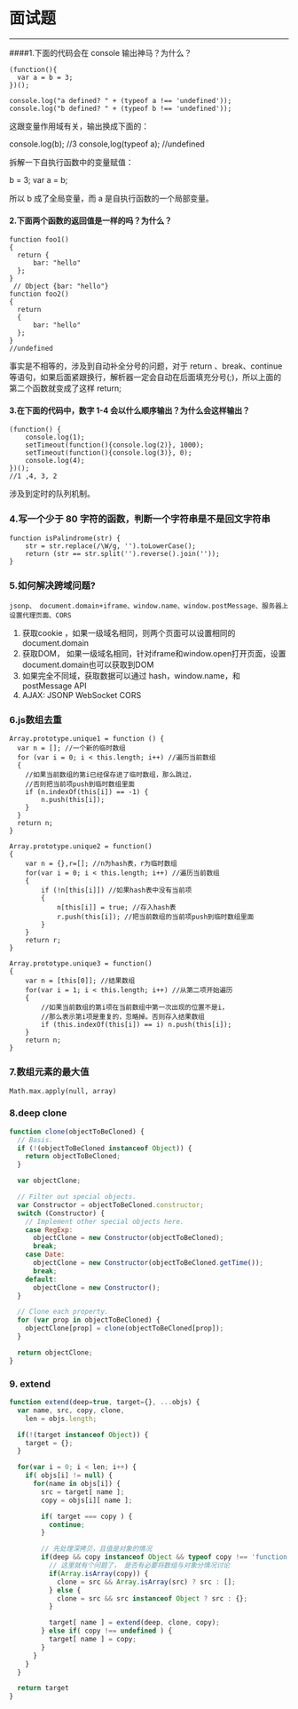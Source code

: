 # 面试题

---

####1.下面的代码会在 console 输出神马？为什么？
```
(function(){
  var a = b = 3;
})();

console.log("a defined? " + (typeof a !== 'undefined'));   
console.log("b defined? " + (typeof b !== 'undefined'));
```
这跟变量作用域有关，输出换成下面的：

console.log(b); //3
console,log(typeof a); //undefined

拆解一下自执行函数中的变量赋值：

b = 3;
var a = b;

所以 b 成了全局变量，而 a 是自执行函数的一个局部变量。

#### 2.下面两个函数的返回值是一样的吗？为什么？
```
function foo1()
{
  return {
      bar: "hello"
  };
}
 // Object {bar: "hello"}
function foo2()
{
  return
  {
      bar: "hello"
  };
}
//undefined
```
事实是不相等的，涉及到自动补全分号的问题，对于 return 、break、continue 等语句，如果后面紧跟换行，解析器一定会自动在后面填充分号(;)，所以上面的第二个函数就变成了这样 return;

#### 3.在下面的代码中，数字 1-4 会以什么顺序输出？为什么会这样输出？
```
(function() {
    console.log(1);
    setTimeout(function(){console.log(2)}, 1000);
    setTimeout(function(){console.log(3)}, 0);
    console.log(4);
})();
//1 ,4, 3, 2
```
涉及到定时的队列机制。

### 4.写一个少于 80 字符的函数，判断一个字符串是不是回文字符串
```
function isPalindrome(str) {
    str = str.replace(/\W/g, '').toLowerCase();
    return (str == str.split('').reverse().join(''));
}
```

### 5.如何解决跨域问题?
    jsonp、 document.domain+iframe、window.name、window.postMessage、服务器上设置代理页面、CORS  
1. 获取cookie ，如果一级域名相同，则两个页面可以设置相同的document.domain  
2. 获取DOM， 如果一级域名相同，针对iframe和window.open打开页面，设置document.domain也可以获取到DOM
3. 如果完全不同域，获取数据可以通过 hash，window.name，和postMessage API
4. AJAX: JSONP WebSocket CORS

### 6.js数组去重
```
Array.prototype.unique1 = function () {
  var n = []; //一个新的临时数组
  for (var i = 0; i < this.length; i++) //遍历当前数组
  {
    //如果当前数组的第i已经保存进了临时数组，那么跳过，
    //否则把当前项push到临时数组里面
    if (n.indexOf(this[i]) == -1) {
        n.push(this[i]);
    }
  }
  return n;
}

Array.prototype.unique2 = function()
{
    var n = {},r=[]; //n为hash表，r为临时数组
    for(var i = 0; i < this.length; i++) //遍历当前数组
    {
        if (!n[this[i]]) //如果hash表中没有当前项
        {
            n[this[i]] = true; //存入hash表
            r.push(this[i]); //把当前数组的当前项push到临时数组里面
        }
    }
    return r;
}

Array.prototype.unique3 = function()
{
    var n = [this[0]]; //结果数组
    for(var i = 1; i < this.length; i++) //从第二项开始遍历
    {
        //如果当前数组的第i项在当前数组中第一次出现的位置不是i，
        //那么表示第i项是重复的，忽略掉。否则存入结果数组
        if (this.indexOf(this[i]) == i) n.push(this[i]);
    }
    return n;
}
```

### 7.数组元素的最大值
`Math.max.apply(null, array)`

### 8.deep clone

```javascript
function clone(objectToBeCloned) {
  // Basis.
  if (!(objectToBeCloned instanceof Object)) {
    return objectToBeCloned;
  }

  var objectClone;

  // Filter out special objects.
  var Constructor = objectToBeCloned.constructor;
  switch (Constructor) {
    // Implement other special objects here.
    case RegExp:
      objectClone = new Constructor(objectToBeCloned);
      break;
    case Date:
      objectClone = new Constructor(objectToBeCloned.getTime());
      break;
    default:
      objectClone = new Constructor();
  }

  // Clone each property.
  for (var prop in objectToBeCloned) {
    objectClone[prop] = clone(objectToBeCloned[prop]);
  }

  return objectClone;
}
```  

### 9. extend

```javascript
function extend(deep=true, target={}, ...objs) {
  var name, src, copy, clone,
    len = objs.length;

  if(!(target instanceof Object)) {
    target = {};
  }

  for(var i = 0; i < len; i++) {
    if( objs[i] != null) {
      for(name in objs[i]) {
        src = target[ name ];
        copy = objs[i][ name ];

        if( target === copy ) {
          continue;
        }

        // 先处理深拷贝，且值是对象的情况
        if(deep && copy instanceof Object && typeof copy !== 'function') {
          // 这里就有个问题了， 是否有必要将数组与对象分情况讨论
          if(Array.isArray(copy)) {
            clone = src && Array.isArray(src) ? src : [];
          } else {
            clone = src && src instanceof Object ? src : {};
          }

          target[ name ] = extend(deep, clone, copy);
        } else if( copy !== undefined ) {
          target[ name ] = copy;
        }
      }
    }
  }

  return target
}

```   
